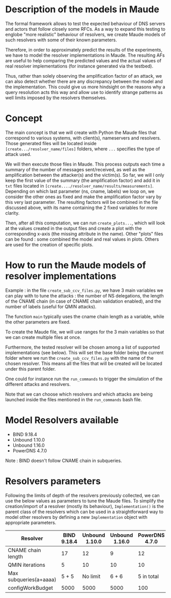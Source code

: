 # Description of the models in Maude

  The formal framework allows to test the expected behaviour of DNS servers and actors that follow closely some RFCs.
  As a way to expand this testing to englobe "more realistic" behaviour of resolvers, we create Maude models of such resolvers with some of their known parameters.

  Therefore, in order to approximately predict the results of the experiments, we have to model the resolver implementations in Maude. The resulting AFs are useful to help comparing the predicted values and the actual values of real resolver implementations (for instance generated via the testbed).
  
Thus, rather than solely observing the amplification factor of an attack, we can also detect whether there are any discrepancy between the model and the implementation.
  This could give us more hindsight on the reasons why a query resolution acts this way and allow use to identify strange patterns as well limits imposed by the resolvers themselves.

# Concept

  The main concept is that we will create with Python the Maude files that correspond to various systems, with client(s), nameservers and resolvers.
  Those generated files will be located inside `[create.../resolver_name/files]` folders, where `...` specifies the type of attack used.

  We will then execute those files in Maude. This process outputs each time a summary of the number of messages sent/received, as well as the amplification between the attacker(s)
  and the victim(s). So far, we will l only keep the first value of the summary (the amplification factor) and add it in `txt` files located
  in `[create..../resolver_name/results/measurements]`. Depending on which last parameter (ns, cname, labels) we loop on, we consider the other ones as fixed
  and make the amplification factor vary by this very last parameter. The resulting factors will be combined in the file discussed above, with its
  name containing the 2 fixed variables for more clarity.

  Then, after all this computation, we can run `create_plots...`, which will look at the values created in the output files and create a plot with the
  corresponding x-axis (the missing attribute in the name).
  Other "plots" files can be found : some combined the model and real values in plots. Others are used for the creation of specific plots.


# How to run the Maude models of resolver implementations

  Example : in the file `create_sub_ccv_files.py`, we have 3 main variables we can play with to tune the attacks : the number of NS delegations, the length of the CNAME chain (in case
    of CNAME chain validation enabled), and the number of labels (useful for QMIN attacks).

  The function `main` typically uses the cname chain length as a variable, while the other parameters are fixed.

  To create the Maude file, we will use ranges for the 3 main variables so that we can create multiple files at once.

  Furthermore, the tested resolver will be chosen among a list of supported implementations (see below).
  This will set the base folder being the current folder where we run the `create_sub_ccv_files.py` with
  the name of the chosen resolver. This means all the files that will be created will be located under
  this parent folder.


One could for instance run the `run_commands` to trigger the simulation of the different attacks and resolvers.

Note that we can choose which resolvers and which attacks are being launched inside the files mentioned in the `run_commands` bash file.



# Model Resolvers available

  - BIND 9.18.4
  - Unbound 1.10.0
  - Unbound 1.16.0
  - PowerDNS 4.7.0

  Note : BIND doesn't follow CNAME chain in subqueries.

# Resolvers parameters

  Following the limits of depth of the resolvers previously collected, we can use the below values as parameters to tune the Maude files.
  To simplify the creation/import of a resolver (mostly its behaviour), `Implementation()` is the parent class of the resolvers which can be used in a straightforward way to model other resolvers by
  defining a new `Implementation` object with appropriate parameters.

| Resolver               | BIND 9.18.4 | Unbound 1.10.0 | Unbound 1.16.0 | PowerDNS 4.7.0 |
|------------------------|-------------|----------------|----------------|----------------|
| CNAME chain length     | 17          | 12             | 9              | 12             |
| QMIN iterations        | 5           | 10             | 10             | 10             |
| Max subqueries(a+aaaa) | 5 + 5       | No limit       | 6 + 6          | 5 in total     |
| configWorkBudget       | 5000        | 5000           | 5000           | 100            |
